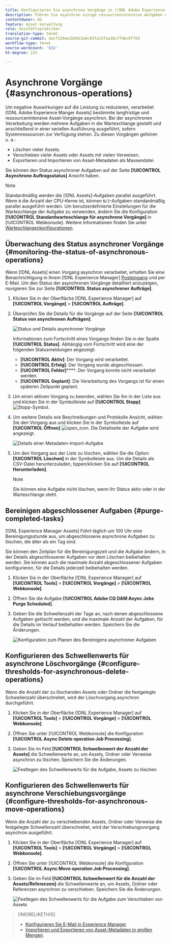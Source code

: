 ```yaml
---
title: Konfigurieren Sie asynchrone Vorgänge in [!DNL Adobe Experience Manager].
description: Führen Sie asynchron einige ressourcenintensive Aufgaben durch, um die Leistung in [!DNL Experience Manager Assets] zu optimieren.
contentOwner: AG
feature: Asset-Verwaltung
role: Geschäftspraktiker
translation-type: tm+mt
source-git-commit: 4acf159ae1b9923a9c93fa15faa38c7f4bc9f759
workflow-type: tm+mt
source-wordcount: '632'
ht-degree: 22%

---
```



# Asynchrone Vorgänge {#asynchronous-operations}

Um negative Auswirkungen auf die Leistung zu reduzieren, verarbeitet [!DNL Adobe Experience Manger Assets] bestimmte langfristige und ressourcenintensive Asset-Vorgänge asynchron. Bei der asynchronen Verarbeitung werden mehrere Aufgaben in die Warteschlange gestellt und anschließend in einer seriellen Ausführung ausgeführt, sofern Systemressourcen zur Verfügung stehen. Zu diesen Vorgängen gehören u. a.:

* Löschen vieler Assets.
* Verschieben vieler Assets oder Assets mit vielen Verweisen.
* Exportieren und Importieren von Asset-Metadaten als Massendatei

Sie können den Status asynchroner Aufgaben auf der Seite **[!UICONTROL Asynchrone Auftragsstatus]** Ansicht haben.

>[!NOTE]
>
>Standardmäßig werden die [!DNL Assets]-Aufgaben parallel ausgeführt. Wenn `N` die Anzahl der CPU-Kerne ist, können `N/2`-Aufgaben standardmäßig parallel ausgeführt werden. Um benutzerdefinierte Einstellungen für die Warteschlange der Aufgabe zu verwenden, ändern Sie die Konfiguration **[!UICONTROL Standardwarteschlange für asynchrone Vorgänge]** in [!UICONTROL Webkonsole]. Weitere Informationen finden Sie unter [Warteschlangenkonfigurationen](https://sling.apache.org/documentation/bundles/apache-sling-eventing-and-job-handling.html#queue-configurations).

## Überwachung des Status asynchroner Vorgänge {#monitoring-the-status-of-asynchronous-operations}

Wenn [!DNL Assets] einen Vorgang asynchron verarbeitet, erhalten Sie eine Benachrichtigung in Ihrem [!DNL Experience Manager] [Posteingang](/help/sites-authoring/inbox.md) und per E-Mail. Um den Status der asynchronen Vorgänge detailliert anzuzeigen, navigieren Sie zur Seite **[!UICONTROL Status asynchroner Aufträge]**.

1. Klicken Sie in der Oberfläche [!DNL Experience Manager] auf **[!UICONTROL Vorgänge]** > **[!UICONTROL Aufträge]**.

1. Überprüfen Sie die Details für die Vorgänge auf der Seite **[!UICONTROL Status von asynchronen Aufträgen]**.

   ![Status und Details asynchroner Vorgänge](assets/job_status.png)

   Informationen zum Fortschritt eines Vorgangs finden Sie in der Spalte **[!UICONTROL Status]**. Abhängig vom Fortschritt wird eine der folgenden Statusmeldungen angezeigt:

   * **[!UICONTROL Aktiv]**: Der Vorgang wird verarbeitet.
   * **[!UICONTROL Erfolg]**: Der Vorgang wurde abgeschlossen.
   * **[!UICONTROL Fehler]******: Der Vorgang konnte nicht verarbeitet werden.
   * **[!UICONTROL Geplant]**: Die Verarbeitung des Vorgangs ist für einen späteren Zeitpunkt geplant.

1. Um einen aktiven Vorgang zu beenden, wählen Sie ihn in der Liste aus und klicken Sie in der Symbolleiste auf **[!UICONTROL Stopp]** ![Stopp-Symbol](assets/do-not-localize/stop_icon.svg).

1. Um weitere Details wie Beschreibungen und Protokolle Ansicht, wählen Sie den Vorgang aus und klicken Sie in der Symbolleiste auf **[!UICONTROL Öffnen]** ![open_icon](assets/do-not-localize/edit_icon.svg). Die Detailseite der Aufgabe wird angezeigt.

   ![Details einer Metadaten-Import-Aufgabe](assets/job_details.png)

1. Um den Vorgang aus der Liste zu löschen, wählen Sie die Option **[!UICONTROL Löschen]** in der Symbolleiste aus. Um die Details als CSV-Datei herunterzuladen, tippen/klicken Sie auf **[!UICONTROL Herunterladen]**.

   >[!NOTE]
   >
   >Sie können eine Aufgabe nicht löschen, wenn ihr Status aktiv oder in der Warteschlange steht.

## Bereinigen abgeschlossener Aufgaben {#purge-completed-tasks}

[!DNL Experience Manager Assets] Führt täglich um 100 Uhr eine Bereinigungsstunde aus, um abgeschlossene asynchrone Aufgaben zu löschen, die älter als ein Tag sind.

<!-- TBD: Find out from the engineering team and mention the time zone of this 1:00 am task.
-->

Sie können den Zeitplan für die Bereinigungszeit und die Aufgabe ändern, in der Details abgeschlossener Aufgaben vor dem Löschen beibehalten werden. Sie können auch die maximale Anzahl abgeschlossener Aufgaben konfigurieren, für die Details jederzeit beibehalten werden.

1. Klicken Sie in der Oberfläche [!DNL Experience Manager] auf **[!UICONTROL Tools]** > **[!UICONTROL Vorgänge]** > **[!UICONTROL Webkonsole]**.
1. Öffnen Sie die Aufgabe **[!UICONTROL Adobe CQ DAM Async Jobs Purge Scheduled]**.
1. Geben Sie die Schwellenzahl der Tage an, nach denen abgeschlossene Aufgaben gelöscht werden, und die maximale Anzahl der Aufgaben, für die Details im Verlauf beibehalten werden. Speichern Sie die Änderungen.

   ![Konfiguration zum Planen des Bereinigens asynchroner Aufgaben](assets/purge_job.png)

## Konfigurieren des Schwellenwerts für asynchrone Löschvorgänge {#configure-thresholds-for-asynchronous-delete-operations}

Wenn die Anzahl der zu löschenden Assets oder Ordner die festgelegte Schwellenzahl überschreitet, wird der Löschvorgang asynchron durchgeführt.

1. Klicken Sie in der Oberfläche [!DNL Experience Manager] auf **[!UICONTROL Tools]** > **[!UICONTROL Vorgänge]** > **[!UICONTROL Webkonsole]**.
1. Öffnen Sie unter [!UICONTROL Webkonsole] die Konfiguration **[!UICONTROL Async Delete operation Job Processing]**.
1. Geben Sie im Feld **[!UICONTROL Schwellenwert der Anzahl der Assets]** die Schwellenwerte an, um Assets, Ordner oder Verweise asynchron zu löschen. Speichern Sie die Änderungen.

   ![Festlegen des Schwellenwerts für die Aufgabe, Assets zu löschen](assets/delete_threshold.png)

## Konfigurieren des Schwellenwerts für asynchrone Verschiebungsvorgänge {#configure-thresholds-for-asynchronous-move-operations}

Wenn die Anzahl der zu verschiebenden Assets, Ordner oder Verweise die festgelegte Schwellenzahl überschreitet, wird der Verschiebungsvorgang asynchron ausgeführt.

1. Klicken Sie in der Oberfläche [!DNL Experience Manager] auf **[!UICONTROL Tools]** > **[!UICONTROL Vorgänge]** > **[!UICONTROL Webkonsole]**.
1. Öffnen Sie unter [!UICONTROL Webkonsole] die Konfiguration **[!UICONTROL Async Move operation Job Processing]**.
1. Geben Sie im Feld **[!UICONTROL Schwellenwert für die Anzahl der Assets/Referenzen]** die Schwellenwerte an, um Assets, Ordner oder Referenzen asynchron zu verschieben. Speichern Sie die Änderungen.

   ![Festlegen des Schwellenwerts für die Aufgabe zum Verschieben von Assets](assets/move_threshold.png)

>[!MORELIKETHIS]
>
>* [Konfigurieren Sie E-Mail in Experience Manager](/help/sites-administering/notification.md).
>* [Importieren und Exportieren von Asset-Metadaten in großen Mengen](/help/assets/metadata-import-export.md).


